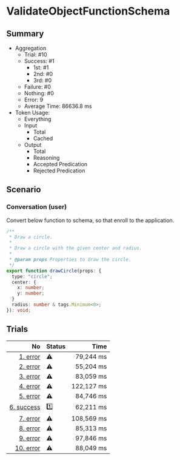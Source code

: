 # ValidateObjectFunctionSchema
## Summary
  - Aggregation
    - Trial: #10
    - Success: #1
      - 1st: #1
      - 2nd: #0
      - 3rd: #0
    - Failure: #0
    - Nothing: #0
    - Error: 9
    - Average Time: 86636.8 ms
  - Token Usage:
    - Everything
    - Input
      - Total
      - Cached
    - Output
      - Total
      - Reasoning
      - Accepted Predication
      - Rejected Predication

## Scenario
### Conversation (user)
Convert below function to schema, so that enroll to the application.

```ts
/**
 * Draw a circle.
 *
 * Draw a circle with the given center and radius.
 *
 * @param props Properties to draw the circle.
 */
export function drawCircle(props: {
  type: "circle";
  center: {
    x: number;
    y: number;
  }
  radius: number & tags.Minimum<0>;
}): void;
```

## Trials
No | Status | Time
---:|:-------|------:
[1. error](./trials/1.error.json) | ⚠️ | 79,244 ms
[2. error](./trials/2.error.json) | ⚠️ | 55,204 ms
[3. error](./trials/3.error.json) | ⚠️ | 83,059 ms
[4. error](./trials/4.error.json) | ⚠️ | 122,127 ms
[5. error](./trials/5.error.json) | ⚠️ | 84,746 ms
[6. success](./trials/6.success.json) | 1️⃣ | 62,211 ms
[7. error](./trials/7.error.json) | ⚠️ | 108,569 ms
[8. error](./trials/8.error.json) | ⚠️ | 85,313 ms
[9. error](./trials/9.error.json) | ⚠️ | 97,846 ms
[10. error](./trials/10.error.json) | ⚠️ | 88,049 ms